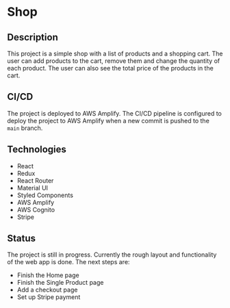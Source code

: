 # Shop

## Description

This project is a simple shop with a list of products and a shopping cart. The user can add products to the cart, remove them and change the quantity of each product. The user can also see the total price of the products in the cart.

## CI/CD

The project is deployed to AWS Amplify. The CI/CD pipeline is configured to deploy the project to AWS Amplify when a new commit is pushed to the `main` branch.

## Technologies

- React
- Redux
- React Router
- Material UI
- Styled Components
- AWS Amplify
- AWS Cognito
- Stripe

## Status

The project is still in progress.
Currently the rough layout and functionality of the web app is done.
The next steps are:

- Finish the Home page
- Finish the Single Product page
- Add a checkout page
- Set up Stripe payment
